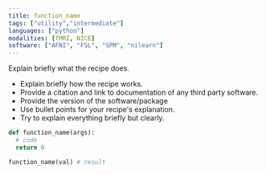 ```yaml
---
title: function_name
tags: ["utility","intermediate"]
languages: ["python"]
modalities: [fMRI, NICE]
software: ["AFNI", "FSL", "SPM", "nilearn"]
---
```


Explain briefly what the recipe does.

- Explain briefly how the recipe works.
- Provide a citation and link to documentation of any third party software.
- Provide the version of the software/package
- Use bullet points for your recipe's explanation.
- Try to explain everything briefly but clearly.

```py
def function_name(args):
  # code
  return 0
```

```py
function_name(val) # result
```
